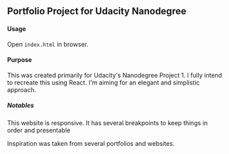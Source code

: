 ## Portfolio Project for Udacity Nanodegree

#### Usage
Open `index.html` in browser.

#### Purpose
This was created primarily for Udacity's Nanodegree Project 1. I fully intend to recreate this using React. I'm aiming for an elegant and simplistic approach.

##### Notables
This website is responsive. It has several breakpoints to keep things in order and presentable

Inspiration was taken from several portfolios and websites.